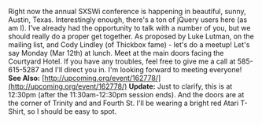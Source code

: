 Right now the annual SXSWi conference is happening in beautiful, sunny,
Austin, Texas. Interestingly enough, there's a ton of jQuery users here
(as am I). I've already had the opportunity to talk with a number of
you, but we should really do a proper get together. As proposed by Luke
Lutman, on the mailing list, and Cody Lindley (of Thickbox fame) - let's
do a meetup! Let's say Monday (Mar 12th) at lunch. Meet at the main
doors facing the Courtyard Hotel. If you have any troubles, feel free to
give me a call at 585-615-5287 and I'll direct you in. I'm looking
forward to meeting everyone! **See Also:**
[http://upcoming.org/event/162778/](http://upcoming.org/event/162778/)
**Update:** Just to clarify, this is at 12:30pm (after the
11:30am-12:30pm session ends). And the doors are at the corner of
Trinity and and Fourth St. I'll be wearing a bright red Atari T-Shirt,
so I should be easy to spot.
